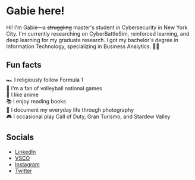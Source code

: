# Gabie here!

Hi! I'm Gabie—a ~~struggling~~ master's student in Cybersecurity in New York City. I'm currently researching on CyberBattleSim, reinforced learning, and deep learning for my graduate research. I got my bachelor's degree in Information Technology, specializing in Business Analytics. 🫰🏻

## Fun facts
🏎️  I religiously follow Formula 1 \
🏐  I'm a fan of volleyball national games \
👾  I like anime \
📚  I enjoy reading books \
📸  I document my everyday life through photography \
🎮  I occasional play Call of Duty, Gran Turismo, and Stardew Valley

## Socials
- [LinkedIn](https://www.linkedin.com/in/gabrielleauy/)
- [VSCO](https://vsco.co/gabrielleuy/gallery)
- [Instagram](https://www.instagram.com/gabieuy/)
- [Twitter](https://www.twitter.com/gabizzle11)
